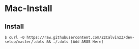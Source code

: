# Mac-Install

## Install

    $ curl -O https://raw.githubusercontent.com/ZzCalvinzZ/dev-setup/master/.dots && ./.dots [Add ARGS Here]
